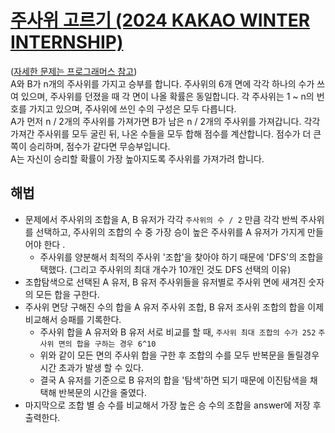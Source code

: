# [주사위 고르기 (2024 KAKAO WINTER INTERNSHIP)](https://github.com/malvr00/Java-algorithm/blob/master/programmers/level3/stap1/src/Solution.java)

([자세한 문제는 프로그래머스 참고](https://school.programmers.co.kr/learn/courses/30/lessons/258709)) <br/>
A와 B가 n개의 주사위를 가지고 승부를 합니다. 주사위의 6개 면에 각각 하나의 수가 쓰여 있으며, 주사위를 던졌을 때 각 면이 나올 확률은 동일합니다. 각 주사위는 1 ~ n의 번호를 가지고 있으며, 주사위에 쓰인 수의 구성은 모두 다릅니다.<br/>
A가 먼저 n / 2개의 주사위를 가져가면 B가 남은 n / 2개의 주사위를 가져갑니다. 각각 가져간 주사위를 모두 굴린 뒤, 나온 수들을 모두 합해 점수를 계산합니다. 점수가 더 큰 쪽이 승리하며, 점수가 같다면 무승부입니다.<br/>
A는 자신이 승리할 확률이 가장 높아지도록 주사위를 가져가려 합니다.<br/>
  
## 해법
* 문제에서 주사위의 조합을 A, B 유저가 각각 `주사위의 수 / 2` 만큼 각각 반씩 주사위를 선택하고, 주사위의 조합의 수 중 가장 승이 높은 주사위를 A 유저가 가지게 만들어야 한다 .
  * 주사위를 양분해서 최적의 주사위 '조합'을 찾아야 하기 때문에 'DFS'의 조합을 택했다. (그리고 주사위의 최대 개수가 10개인 것도 DFS 선택의 이유)
* 조합탐색으로 선택된 A 유저, B 유저 주사위들을 유저별로 주사위 면에 새겨진 숫자의 모든 합을 구한다.
* 주사위 면당 구해진 수의 합을 A 유저 주사위 조합, B 유저 조사위 조합의 합을 이제 비교해서 승패를 기록한다.
  * 주사위 합을 A 유저와 B 유저 서로 비교를 할 때, `주사위 최대 조합의 수가 252` `주사위 면의 합을 구하는 경우 6^10`
  * 위와 같이 모든 면의 주사위 합을 구한 후 조합의 수를 모두 반복문을 돌릴경우 시간 초과가 발생 할 수 있다.
  * 결국 A 유저를 기준으로 B 유저의 합을 '탐색'하면 되기 때문에 이진탐색을 채택해 반복문의 시간을 줄였다.
* 마지막으로 조합 별 승 수를 비교해서 가장 높은 승 수의 조합을 answer에 저장 후 출력한다.
